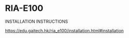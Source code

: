 # RIA-E100
INSTALLATION INSTRUCTIONS

https://edu.gaitech.hk/ria_e100/installation.html#installation
